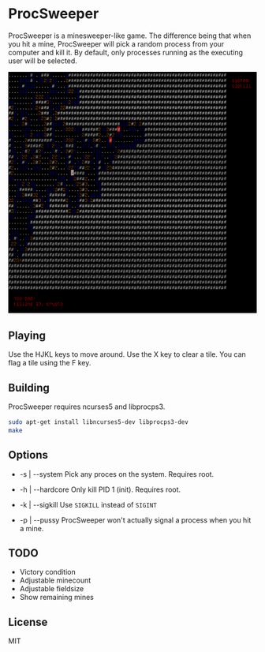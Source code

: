 ProcSweeper
===========

ProcSweeper is a minesweeper-like game. The difference being that when you hit
a mine, ProcSweeper will pick a random process from your computer and kill it.
By default, only processes running as the executing user will be selected.

![Screenshot](screenshots/screenshot.png)

## Playing
Use the HJKL keys to move around. Use the X key to clear a tile. You can flag a
tile using the F key.

## Building
ProcSweeper requires ncurses5 and libprocps3.
```sh
sudo apt-get install libncurses5-dev libprocps3-dev
make
```

## Options
* -s | --system
  Pick any proces on the system. Requires root.

* -h | --hardcore
  Only kill PID 1 (init). Requires root.

* -k | --sigkill
  Use `SIGKILL` instead of `SIGINT`

* -p | --pussy
  ProcSweeper won't actually signal a process when you hit a mine.

## TODO
* Victory condition
* Adjustable minecount
* Adjustable fieldsize
* Show remaining mines

## License
MIT
